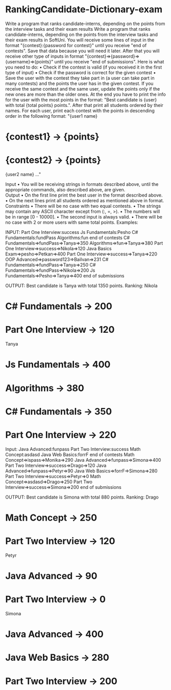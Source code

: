 # RankingCandidate-Dictionary-exam
Write a program that ranks candidate-interns, depending on the points from the interview tasks and their exam results 
Write a program that ranks candidate-interns, depending on the points from the interview tasks and their exam results in SoftUni. You will receive some lines of input in the format "{contest}:{password for contest}" until you receive "end of contests". Save that data because you will need it later. After that you will receive other type of inputs in format "{contest}=>{password}=>{username}=>{points}" until you receive "end of submissions". Here is what you need to do:
•	Check if the contest is valid (if you received it in the first type of input)
•	Check if the password is correct for the given contest
•	Save the user with the contest they take part in (a user can take part in many contests) and the points the user has in the given contest. If you receive the same contest and the same user, update the points only if the new ones are more than the older ones.
At the end you have to print the info for the user with the most points in the format:
"Best candidate is {user} with total {total points} points.". After that print all students ordered by their names. For each user, print each contest with the points in descending order in the following format:
"{user1 name}
#  {contest1} -> {points}
#  {contest2} -> {points}
{user2 name}
…"

Input
•	You will be receiving strings in formats described above, until the appropriate commands, also described above, are given.	
Output
•	On the first line print the best user in the format described above. 
•	On the next lines print all students ordered as mentioned above in format.
Constraints
•	There will be no case with two equal contests.
•	The strings may contain any ASCII character except from (:, =, >).
•	The numbers will be in range [0 - 10000].
•	The second input is always valid.
•	There will be no case with 2 or more users with same total points.
Examples:

INPUT:
Part One Interview:success
Js Fundamentals:Pesho
C# Fundamentals:fundPass
Algorithms:fun
end of contests
C# Fundamentals=>fundPass=>Tanya=>350
Algorithms=>fun=>Tanya=>380
Part One Interview=>success=>Nikola=>120
Java Basics Exam=>pesho=>Petkan=>400
Part One Interview=>success=>Tanya=>220
OOP Advanced=>password123=>BaiIvan=>231
C# Fundamentals=>fundPass=>Tanya=>250
C# Fundamentals=>fundPass=>Nikola=>200
Js Fundamentals=>Pesho=>Tanya=>400
end of submissions	

OUTPUT:
Best candidate is Tanya with total 1350 points.
Ranking: 
Nikola
#  C# Fundamentals -> 200
#  Part One Interview -> 120
Tanya
#  Js Fundamentals -> 400
#  Algorithms -> 380
#  C# Fundamentals -> 350
#  Part One Interview -> 220

Input:
Java Advanced:funpass
Part Two Interview:success
Math Concept:asdasd
Java Web Basics:forrF
end of contests
Math Concept=>ispass=>Monika=>290
Java Advanced=>funpass=>Simona=>400
Part Two Interview=>success=>Drago=>120
Java Advanced=>funpass=>Petyr=>90
Java Web Basics=>forrF=>Simona=>280
Part Two Interview=>success=>Petyr=>0
Math Concept=>asdasd=>Drago=>250
Part Two Interview=>success=>Simona=>200
end of submissions	

OUTPUT:
Best candidate is Simona with total 880 points.
Ranking: 
Drago
#  Math Concept -> 250
#  Part Two Interview -> 120
Petyr
#  Java Advanced -> 90
#  Part Two Interview -> 0
Simona
#  Java Advanced -> 400
#  Java Web Basics -> 280
#  Part Two Interview -> 200
